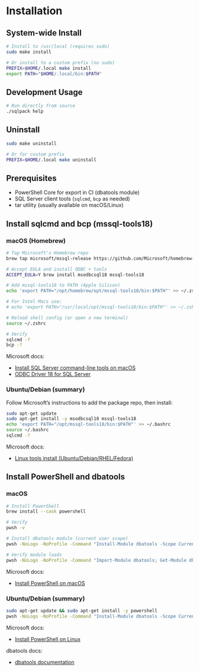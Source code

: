 # Installation

## System-wide Install

```bash
# Install to /usr/local (requires sudo)
sudo make install

# Or install to a custom prefix (no sudo)
PREFIX=$HOME/.local make install
export PATH="$HOME/.local/bin:$PATH"
```

## Development Usage

```bash
# Run directly from source
./sqlpack help
```

## Uninstall

```bash
sudo make uninstall

# Or for custom prefix
PREFIX=$HOME/.local make uninstall
```

## Prerequisites
- PowerShell Core for export in CI (dbatools module)
- SQL Server client tools (`sqlcmd`, `bcp` as needed)
- tar utility (usually available on macOS/Linux)

## Install sqlcmd and bcp (mssql-tools18)

### macOS (Homebrew)

```bash
# Tap Microsoft's Homebrew repo
brew tap microsoft/mssql-release https://github.com/Microsoft/homebrew-mssql-release

# Accept EULA and install ODBC + tools
ACCEPT_EULA=Y brew install msodbcsql18 mssql-tools18

# Add mssql-tools18 to PATH (Apple Silicon)
echo 'export PATH="/opt/homebrew/opt/mssql-tools18/bin:$PATH"' >> ~/.zshrc

# For Intel Macs use:
# echo 'export PATH="/usr/local/opt/mssql-tools18/bin:$PATH"' >> ~/.zshrc

# Reload shell config (or open a new terminal)
source ~/.zshrc

# Verify
sqlcmd -?
bcp -?
```

Microsoft docs:
- [Install SQL Server command-line tools on macOS](https://learn.microsoft.com/sql/linux/sql-server-linux-setup-tools?view=sql-server-ver17#macos)
- [ODBC Driver 18 for SQL Server](https://learn.microsoft.com/sql/connect/odbc/download-odbc-driver-for-sql-server)

### Ubuntu/Debian (summary)

Follow Microsoft’s instructions to add the package repo, then install:

```bash
sudo apt-get update
sudo apt-get install -y msodbcsql18 mssql-tools18
echo 'export PATH="/opt/mssql-tools18/bin:$PATH"' >> ~/.bashrc
source ~/.bashrc
sqlcmd -?
```

Microsoft docs:
- [Linux tools install (Ubuntu/Debian/RHEL/Fedora)](https://learn.microsoft.com/sql/linux/sql-server-linux-setup-tools?view=sql-server-ver17)

## Install PowerShell and dbatools

### macOS

```bash
# Install PowerShell
brew install --cask powershell

# Verify
pwsh -v

# Install dbatools module (current user scope)
pwsh -NoLogo -NoProfile -Command "Install-Module dbatools -Scope CurrentUser -Force"

# Verify module loads
pwsh -NoLogo -NoProfile -Command "Import-Module dbatools; Get-Module dbatools"
```

Microsoft docs:
- [Install PowerShell on macOS](https://learn.microsoft.com/powershell/scripting/install/installing-powershell-on-macos?view=powershell-7.4)

### Ubuntu/Debian (summary)

```bash
sudo apt-get update && sudo apt-get install -y powershell
pwsh -NoLogo -NoProfile -Command "Install-Module dbatools -Scope CurrentUser -Force"
```

Microsoft docs:
- [Install PowerShell on Linux](https://learn.microsoft.com/powershell/scripting/install/installing-powershell-on-linux?view=powershell-7.4)

dbatools docs:
- [dbatools documentation](https://docs.dbatools.io/)
